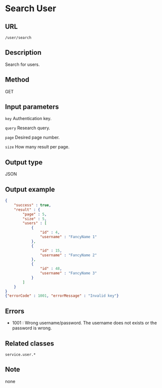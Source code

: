 # Search User

## URL
```/user/search```

## Description
Search for users.

## Method
GET

## Input parameters
`key` Authentication key. 

`query` Research query. 
	
`page` Desired page number.

`size` How many result per page.

## Output type
JSON

## Output example
```JSON
{
    "success" : true,
    "result" : {
        "page" : 5,
        "size" : 5,
        "users" : [
            {
                "id" : 4,
                "username" : "FancyName 1"
            },
            {
                "id" : 15,
                "username" : "FancyName 2"
            },
            {
                "id" : 48,
                "username" : "FancyName 3"
            }
        ]
    }
} 
{"errorCode" : 1001, "errorMessage" : "Invalid key"}
```

## Errors
+ 1001 : Wrong username/password. The username does not exists or the password is wrong.

## Related classes
```service.user.*```

## Note
none